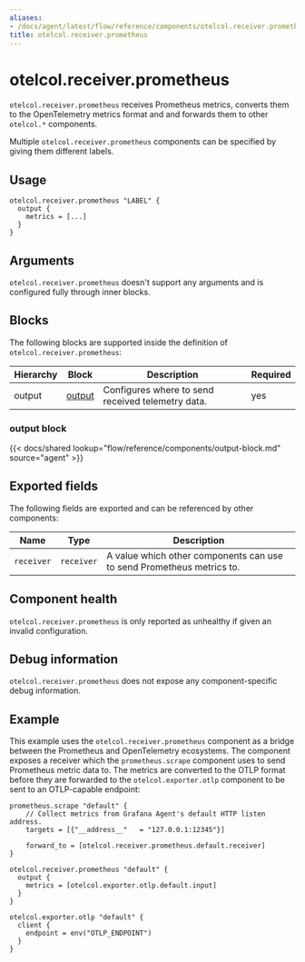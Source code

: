```yaml
---
aliases:
- /docs/agent/latest/flow/reference/components/otelcol.receiver.prometheus
title: otelcol.receiver.prometheus
---
```


# otelcol.receiver.prometheus

`otelcol.receiver.prometheus` receives Prometheus metrics, converts them to the
OpenTelemetry metrics format and and forwards them to other `otelcol.*`
components.

Multiple `otelcol.receiver.prometheus` components can be specified by giving them
different labels.

## Usage

```river
otelcol.receiver.prometheus "LABEL" {
  output {
    metrics = [...]
  }
}
```

## Arguments

`otelcol.receiver.prometheus` doesn't support any arguments and is configured fully
through inner blocks.

## Blocks

The following blocks are supported inside the definition of
`otelcol.receiver.prometheus`:

Hierarchy | Block | Description | Required
--------- | ----- | ----------- | --------
output | [output][] | Configures where to send received telemetry data. | yes

[output]: #output-block

### output block

{{< docs/shared lookup="flow/reference/components/output-block.md" source="agent" >}}

## Exported fields

The following fields are exported and can be referenced by other components:

Name | Type | Description
---- | ---- | -----------
`receiver` | `receiver` | A value which other components can use to send Prometheus metrics to.

## Component health

`otelcol.receiver.prometheus` is only reported as unhealthy if given an invalid
configuration.

## Debug information

`otelcol.receiver.prometheus` does not expose any component-specific debug
information.

## Example

This example uses the `otelcol.receiver.prometheus` component as a bridge
between the Prometheus and OpenTelemetry ecosystems. The component exposes a
receiver which the `prometheus.scrape` component uses to send Prometheus metric
data to. The metrics are converted to the OTLP format before they are forwarded
to the `otelcol.exporter.otlp` component to be sent to an OTLP-capable
endpoint:

```river
prometheus.scrape "default" {
    // Collect metrics from Grafana Agent's default HTTP listen address.
    targets = [{"__address__"   = "127.0.0.1:12345"}]

    forward_to = [otelcol.receiver.prometheus.default.receiver] 
}

otelcol.receiver.prometheus "default" {
  output {
    metrics = [otelcol.exporter.otlp.default.input] 
  } 
}

otelcol.exporter.otlp "default" {
  client {
    endpoint = env("OTLP_ENDPOINT")
  }
}
```
